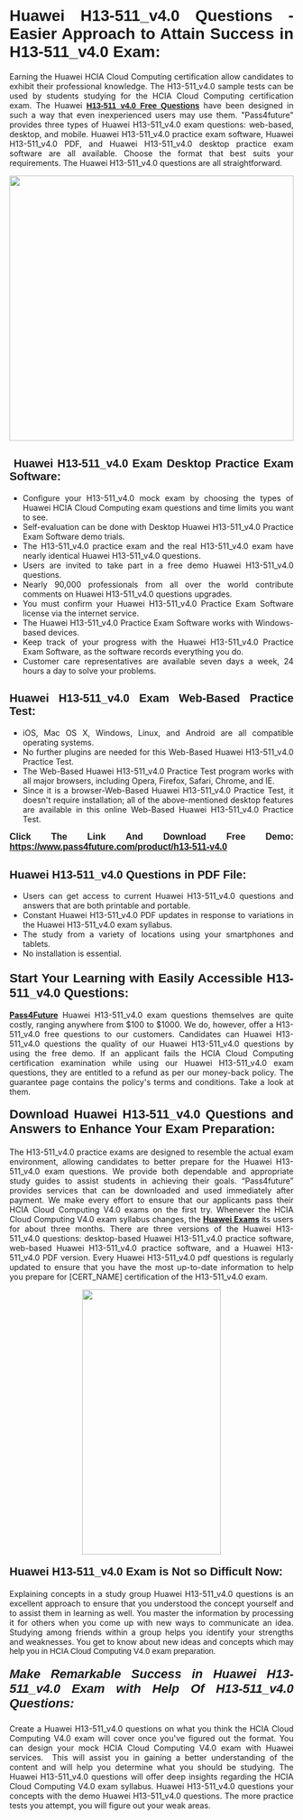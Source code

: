 <h1 style="text-align: justify;"><span style="font-family:Tahoma,Geneva,sans-serif;"><strong>Huawei H13-511_v4.0 Questions - Easier Approach to Attain Success in H13-511_v4.0 Exam:</strong></span></h1>

<p style="text-align: justify;">Earning the Huawei HCIA Cloud Computing certification allow candidates to exhibit their professional knowledge. The H13-511_v4.0 sample tests can be used by students studying for the HCIA Cloud Computing certification exam. The Huawei <a href="https://www.pass4future.com/questions/huawei/h13-511-v4.0" target="_blank"><span style="font-family:Tahoma,Geneva,sans-serif;"><strong>H13-511_v4.0 Free Questions</strong></span></a> have been designed in such a way that even inexperienced users may use them. "Pass4future" provides three types of Huawei H13-511_v4.0 exam questions: web-based, desktop, and mobile. Huawei H13-511_v4.0 practice exam software, Huawei H13-511_v4.0 PDF, and Huawei H13-511_v4.0 desktop practice exam software are all available. Choose the format that best suits your requirements. The Huawei H13-511_v4.0 questions are all straightforward.</p>

<p style="text-align: justify;"><a href="https://www.pass4future.com/product/h13-511-v4.0" target="_blank"><img alt="" src="https://lh3.googleusercontent.com/pw/AM-JKLU5_aushiRQbaoUdVonD_1om6esFnUm_j21jdeI1V3aesz_ETcO2Y8QVj0ZamD1vJ__MzXKNoh3XzzrDTXgudBuMwEatvdphNwcixeZDIncATvFdVanIchOfqVuIJHbWkG03KYMH2pwXnb7WaAnvI3g=w1366-h490-no?authuser=0" style="width: 100%; height: 470px;" /></a></p>

<h2 style="text-align: justify;"><strong><span style="font-family:Tahoma,Geneva,sans-serif;"><span style="font-size:20px;"> Huawei H13-511_v4.0 Exam Desktop Practice Exam Software:</span></span></strong></h2>

<ul>
	<li style="text-align: justify;">Configure your H13-511_v4.0 mock exam by choosing the types of Huawei HCIA Cloud Computing exam questions and time limits you want to see.</li>
	<li style="text-align: justify;">Self-evaluation can be done with Desktop Huawei H13-511_v4.0 Practice Exam Software demo trials.</li>
	<li style="text-align: justify;">The H13-511_v4.0 practice exam and the real H13-511_v4.0 exam have nearly identical Huawei H13-511_v4.0 questions.</li>
	<li style="text-align: justify;">Users are invited to take part in a free demo Huawei H13-511_v4.0 questions.</li>
	<li style="text-align: justify;">Nearly 90,000 professionals from all over the world contribute comments on Huawei H13-511_v4.0 questions upgrades.</li>
	<li style="text-align: justify;">You must confirm your Huawei H13-511_v4.0 Practice Exam Software license via the internet service.</li>
	<li style="text-align: justify;">The Huawei H13-511_v4.0 Practice Exam Software works with Windows-based devices.</li>
	<li style="text-align: justify;">Keep track of your progress with the Huawei H13-511_v4.0 Practice Exam Software, as the software records everything you do.</li>
	<li style="text-align: justify;">Customer care representatives are available seven days a week, 24 hours a day to solve your problems.</li>
</ul>

<h2 style="text-align: justify;"><span style="font-family:Tahoma,Geneva,sans-serif;"><strong><span style="font-size:20px;">Huawei H13-511_v4.0 Exam Web-Based Practice Test:</span></strong></span></h2>

<ul>
	<li style="text-align: justify;">iOS, Mac OS X, Windows, Linux, and Android are all compatible operating systems.</li>
	<li style="text-align: justify;">No further plugins are needed for this Web-Based Huawei H13-511_v4.0 Practice Test.</li>
	<li style="text-align: justify;">The Web-Based Huawei H13-511_v4.0 Practice Test program works with all major browsers, including Opera, Firefox, Safari, Chrome, and IE.</li>
	<li style="text-align: justify;">Since it is a browser-Web-Based Huawei H13-511_v4.0 Practice Test, it doesn't require installation; all of the above-mentioned desktop features are available in this online Web-Based Huawei H13-511_v4.0 Practice Test.</li>
</ul>

<p style="text-align: justify;"><span style="font-family:Tahoma,Geneva,sans-serif;"><span style="font-size:16px;"><strong>Click The Link And Download Free Demo:</strong></span></span> <a href="https://www.pass4future.com/product/h13-511-v4.0" target="_blank"><span style="font-family:Tahoma,Geneva,sans-serif;"><span style="font-size:16px;"><strong>https://www.pass4future.com/product/h13-511-v4.0</strong></span></span></a></p>

<h2 style="text-align: justify;"><strong><span style="font-family:Tahoma,Geneva,sans-serif;"><span style="font-size:20px;">Huawei H13-511_v4.0 Questions in PDF File:</span></span></strong></h2>

<ul>
	<li style="text-align: justify;">Users can get access to current Huawei H13-511_v4.0 questions and answers that are both printable and portable.</li>
	<li style="text-align: justify;">Constant Huawei H13-511_v4.0 PDF updates in response to variations in the Huawei H13-511_v4.0 exam syllabus.</li>
	<li style="text-align: justify;">The study from a variety of locations using your smartphones and tablets.</li>
	<li style="text-align: justify;">No installation is essential.</li>
</ul>

<h3 style="text-align: justify;"><span style="font-family:Tahoma,Geneva,sans-serif;"><strong><span style="font-size:22px;">Start Your Learning with Easily Accessible H13-511_v4.0 Questions:</span></strong></span></h3>

<p style="text-align: justify;"><strong><a href="https://www.pass4future.com/" target="_blank">Pass4Future</a></strong> Huawei H13-511_v4.0 exam questions themselves are quite costly, ranging anywhere from $100 to $1000. We do, however, offer a H13-511_v4.0 free questions to our customers. Candidates can Huawei H13-511_v4.0 questions the quality of our Huawei H13-511_v4.0 questions by using the free demo. If an applicant fails the HCIA Cloud Computing certification examination while using our Huawei H13-511_v4.0 exam questions, they are entitled to a refund as per our money-back policy. The guarantee page contains the policy's terms and conditions. Take a look at them.</p>

<h4 style="text-align: justify;"><strong><span style="font-family:Tahoma,Geneva,sans-serif;"><span style="font-size:22px;">Download Huawei H13-511_v4.0 Questions and Answers to Enhance Your Exam Preparation:</span></span></strong></h4>

<p style="text-align: justify;">The H13-511_v4.0 practice exams are designed to resemble the actual exam environment, allowing candidates to better prepare for the Huawei H13-511_v4.0 exam questions. We provide both dependable and appropriate study guides to assist students in achieving their goals. “Pass4future” provides services that can be downloaded and used immediately after payment. We make every effort to ensure that our applicants pass their HCIA Cloud Computing V4.0 exams on the first try. Whenever the HCIA Cloud Computing V4.0 exam syllabus changes, the <strong><a href="https://www.pass4future.com/huawei" target="_blank">Huawei Exams</a></strong> its users for about three months. There are three versions of the Huawei H13-511_v4.0 questions: desktop-based Huawei H13-511_v4.0 practice software, web-based Huawei H13-511_v4.0 practice software, and a Huawei H13-511_v4.0 PDF version. Every Huawei H13-511_v4.0 pdf questions is regularly updated to ensure that you have the most up-to-date information to help you prepare for [CERT_NAME] certification of the H13-511_v4.0 exam.</p>

<p style="text-align: center;"><a href="https://www.pass4future.com/product/h13-511-v4.0" target="_blank"><img alt="" src="https://lh3.googleusercontent.com/pw/AM-JKLV3yUm3jiqqIo1xIsj1VJ_UeysYexQY-pRYO0rIFl3vg11QZioN-gzffpw2AfKqFynWuvoXOreWrWS0swpr4xmOSWfwII2jvatteuqrfxiWGFBSHPiZUCoi33jqeymK5dmu-0enyX6tayRCAMHw05jv=s617-no?authuser=0" style="width: 70%; height: 470px;" /></a></p>

<h4 style="text-align: justify;"><strong><span style="font-family:Tahoma,Geneva,sans-serif;"><span style="font-size:20px;">Huawei H13-511_v4.0 Exam is Not so Difficult Now:</span></span></strong></h4>

<p style="text-align: justify;">Explaining concepts in a study group Huawei H13-511_v4.0 questions is an excellent approach to ensure that you understood the concept yourself and to assist them in learning as well. You master the information by processing it for others when you come up with new ways to communicate an idea. Studying among friends within a group helps you identify your strengths and weaknesses. You get to know about new ideas and concepts <span style="font-family:Tahoma,Geneva,sans-serif;">which may help you in HCIA Cloud Computing V4.0 exam preparation.</span></p>

<h5 style="text-align: justify;"><span style="font-family:Tahoma,Geneva,sans-serif;"><span style="font-size:22px;"><strong>Make Remarkable Success in Huawei H13-511_v4.0 Exam with Help Of H13-511_v4.0 Questions:</strong></span></span></h5>

<p style="text-align: justify;">Create a Huawei H13-511_v4.0 questions on what you think the HCIA Cloud Computing V4.0 exam will cover once you've figured out the format. You can design your mock HCIA Cloud Computing V4.0 exam with Huawei services.  This will assist you in gaining a better understanding of the content and will help you determine what you should be studying. The Huawei H13-511_v4.0 questions will offer deep insights regarding the HCIA Cloud Computing V4.0 exam syllabus. Huawei H13-511_v4.0 questions your concepts with the demo Huawei H13-511_v4.0 questions. The more practice tests you attempt, you will figure out your weak areas.</p>
